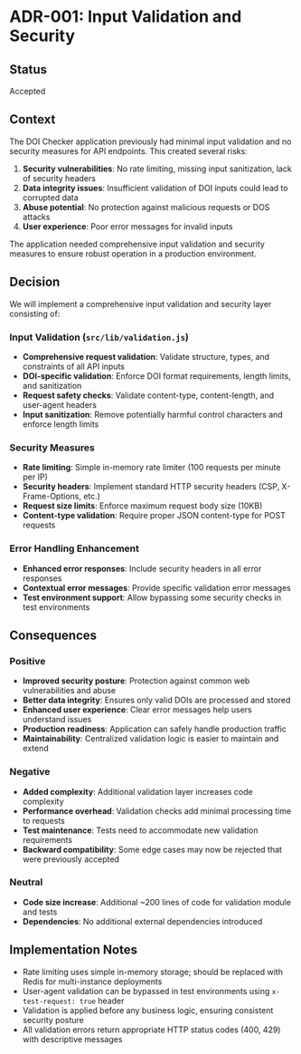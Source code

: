 # ADR-001: Input Validation and Security

## Status
Accepted

## Context

The DOI Checker application previously had minimal input validation and no security measures for API endpoints. This created several risks:

1. **Security vulnerabilities**: No rate limiting, missing input sanitization, lack of security headers
2. **Data integrity issues**: Insufficient validation of DOI inputs could lead to corrupted data
3. **Abuse potential**: No protection against malicious requests or DOS attacks
4. **User experience**: Poor error messages for invalid inputs

The application needed comprehensive input validation and security measures to ensure robust operation in a production environment.

## Decision

We will implement a comprehensive input validation and security layer consisting of:

### Input Validation (`src/lib/validation.js`)
- **Comprehensive request validation**: Validate structure, types, and constraints of all API inputs
- **DOI-specific validation**: Enforce DOI format requirements, length limits, and sanitization
- **Request safety checks**: Validate content-type, content-length, and user-agent headers
- **Input sanitization**: Remove potentially harmful control characters and enforce length limits

### Security Measures
- **Rate limiting**: Simple in-memory rate limiter (100 requests per minute per IP)
- **Security headers**: Implement standard HTTP security headers (CSP, X-Frame-Options, etc.)
- **Request size limits**: Enforce maximum request body size (10KB)
- **Content-type validation**: Require proper JSON content-type for POST requests

### Error Handling Enhancement
- **Enhanced error responses**: Include security headers in all error responses
- **Contextual error messages**: Provide specific validation error messages
- **Test environment support**: Allow bypassing some security checks in test environments

## Consequences

### Positive
- **Improved security posture**: Protection against common web vulnerabilities and abuse
- **Better data integrity**: Ensures only valid DOIs are processed and stored
- **Enhanced user experience**: Clear error messages help users understand issues
- **Production readiness**: Application can safely handle production traffic
- **Maintainability**: Centralized validation logic is easier to maintain and extend

### Negative
- **Added complexity**: Additional validation layer increases code complexity
- **Performance overhead**: Validation checks add minimal processing time to requests
- **Test maintenance**: Tests need to accommodate new validation requirements
- **Backward compatibility**: Some edge cases may now be rejected that were previously accepted

### Neutral
- **Code size increase**: Additional ~200 lines of code for validation module and tests
- **Dependencies**: No additional external dependencies introduced

## Implementation Notes

- Rate limiting uses simple in-memory storage; should be replaced with Redis for multi-instance deployments
- User-agent validation can be bypassed in test environments using `x-test-request: true` header
- Validation is applied before any business logic, ensuring consistent security posture
- All validation errors return appropriate HTTP status codes (400, 429) with descriptive messages